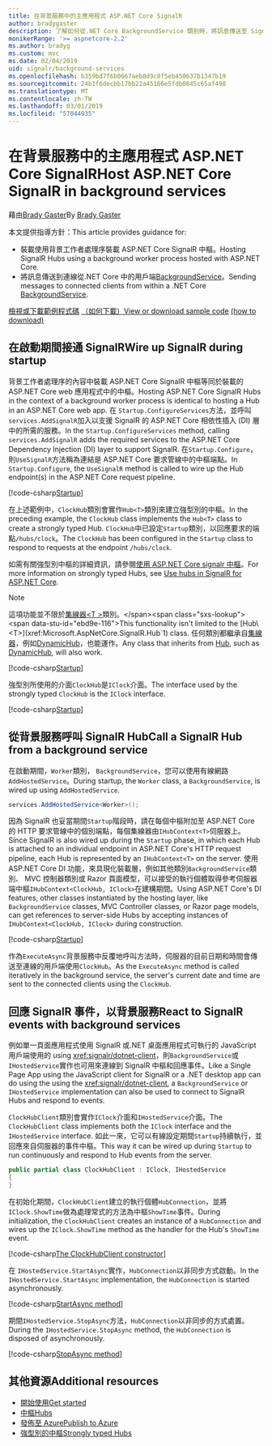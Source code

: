 ```yaml
---
title: 在背景服務中的主應用程式 ASP.NET Core SignalR
author: bradygaster
description: 了解如何從.NET Core BackgroundService 類別時，將訊息傳送至 SignalR 用戶端。
monikerRange: '>= aspnetcore-2.2'
ms.author: bradyg
ms.custom: mvc
ms.date: 02/04/2019
uid: signalr/background-services
ms.openlocfilehash: b359bd7f6b0667aeb8d9c8f5eb450637b1347b19
ms.sourcegitcommit: 24b1f6decbb17bb22a45166e5fdb0845c65af498
ms.translationtype: MT
ms.contentlocale: zh-TW
ms.lasthandoff: 03/01/2019
ms.locfileid: "57044935"
---
```

# <a name="host-aspnet-core-signalr-in-background-services"></a><span data-ttu-id="ebd9e-103">在背景服務中的主應用程式 ASP.NET Core SignalR</span><span class="sxs-lookup"><span data-stu-id="ebd9e-103">Host ASP.NET Core SignalR in background services</span></span>

<span data-ttu-id="ebd9e-104">藉由[Brady Gaster](https://twitter.com/bradygaster)</span><span class="sxs-lookup"><span data-stu-id="ebd9e-104">By [Brady Gaster](https://twitter.com/bradygaster)</span></span>

<span data-ttu-id="ebd9e-105">本文提供指導方針：</span><span class="sxs-lookup"><span data-stu-id="ebd9e-105">This article provides guidance for:</span></span>

* <span data-ttu-id="ebd9e-106">裝載使用背景工作者處理序裝載 ASP.NET Core SignalR 中樞。</span><span class="sxs-lookup"><span data-stu-id="ebd9e-106">Hosting SignalR Hubs using a background worker process hosted with ASP.NET Core.</span></span>
* <span data-ttu-id="ebd9e-107">將訊息傳送到連線從.NET Core 中的用戶端[BackgroundService](xref:Microsoft.Extensions.Hosting.BackgroundService)。</span><span class="sxs-lookup"><span data-stu-id="ebd9e-107">Sending messages to connected clients from within a .NET Core [BackgroundService](xref:Microsoft.Extensions.Hosting.BackgroundService).</span></span>

<span data-ttu-id="ebd9e-108">[檢視或下載範例程式碼](https://github.com/aspnet/Docs/tree/master/aspnetcore/signalr/background-service/sample/) [（如何下載）](xref:index#how-to-download-a-sample)</span><span class="sxs-lookup"><span data-stu-id="ebd9e-108">[View or download sample code](https://github.com/aspnet/Docs/tree/master/aspnetcore/signalr/background-service/sample/) [(how to download)](xref:index#how-to-download-a-sample)</span></span>

## <a name="wire-up-signalr-during-startup"></a><span data-ttu-id="ebd9e-109">在啟動期間接通 SignalR</span><span class="sxs-lookup"><span data-stu-id="ebd9e-109">Wire up SignalR during startup</span></span>

<span data-ttu-id="ebd9e-110">背景工作者處理序的內容中裝載 ASP.NET Core SignalR 中樞等同於裝載的 ASP.NET Core web 應用程式中的中樞。</span><span class="sxs-lookup"><span data-stu-id="ebd9e-110">Hosting ASP.NET Core SignalR Hubs in the context of a background worker process is identical to hosting a Hub in an ASP.NET Core web app.</span></span> <span data-ttu-id="ebd9e-111">在 `Startup.ConfigureServices`方法，並呼叫`services.AddSignalR`加入以支援 SignalR 的 ASP.NET Core 相依性插入 (DI) 層中的所需的服務。</span><span class="sxs-lookup"><span data-stu-id="ebd9e-111">In the `Startup.ConfigureServices` method, calling `services.AddSignalR` adds the required services to the ASP.NET Core Dependency Injection (DI) layer to support SignalR.</span></span> <span data-ttu-id="ebd9e-112">在`Startup.Configure`，則`UseSignalR`方法稱為連結是 ASP.NET Core 要求管線中的中樞端點。</span><span class="sxs-lookup"><span data-stu-id="ebd9e-112">In `Startup.Configure`, the `UseSignalR` method is called to wire up the Hub endpoint(s) in the ASP.NET Core request pipeline.</span></span>

[!code-csharp[Startup](background-service/sample/Server/Startup.cs?name=Startup)]

<span data-ttu-id="ebd9e-113">在上述範例中，`ClockHub`類別會實作`Hub<T>`類別來建立強型別的中樞。</span><span class="sxs-lookup"><span data-stu-id="ebd9e-113">In the preceding example, the `ClockHub` class implements the `Hub<T>` class to create a strongly typed Hub.</span></span> <span data-ttu-id="ebd9e-114">`ClockHub`中已設定`Startup`類別，以回應要求的端點`/hubs/clock`。</span><span class="sxs-lookup"><span data-stu-id="ebd9e-114">The `ClockHub` has been configured in the `Startup` class to respond to requests at the endpoint `/hubs/clock`.</span></span>

<span data-ttu-id="ebd9e-115">如需有關強型別中樞的詳細資訊，請參閱[使用 ASP.NET Core signalr 中樞](xref:signalr/hubs#strongly-typed-hubs)。</span><span class="sxs-lookup"><span data-stu-id="ebd9e-115">For more information on strongly typed Hubs, see [Use hubs in SignalR for ASP.NET Core](xref:signalr/hubs#strongly-typed-hubs).</span></span>

> [!NOTE]
> <span data-ttu-id="ebd9e-116">這項功能並不限於[集線器\<T >](xref:Microsoft.AspNetCore.SignalR.Hub`1)類別。</span><span class="sxs-lookup"><span data-stu-id="ebd9e-116">This functionality isn't limited to the [Hub\<T>](xref:Microsoft.AspNetCore.SignalR.Hub`1) class.</span></span> <span data-ttu-id="ebd9e-117">任何類別都繼承自[集線器](xref:Microsoft.AspNetCore.SignalR.Hub)，例如[DynamicHub](xref:Microsoft.AspNetCore.SignalR.DynamicHub)，也能運作。</span><span class="sxs-lookup"><span data-stu-id="ebd9e-117">Any class that inherits from [Hub](xref:Microsoft.AspNetCore.SignalR.Hub), such as [DynamicHub](xref:Microsoft.AspNetCore.SignalR.DynamicHub), will also work.</span></span>

[!code-csharp[Startup](background-service/sample/Server/ClockHub.cs?name=ClockHub)]

<span data-ttu-id="ebd9e-118">強型別所使用的介面`ClockHub`是`IClock`介面。</span><span class="sxs-lookup"><span data-stu-id="ebd9e-118">The interface used by the strongly typed `ClockHub` is the `IClock` interface.</span></span>

[!code-csharp[Startup](background-service/sample/HubServiceInterfaces/IClock.cs?name=IClock)]

## <a name="call-a-signalr-hub-from-a-background-service"></a><span data-ttu-id="ebd9e-119">從背景服務呼叫 SignalR Hub</span><span class="sxs-lookup"><span data-stu-id="ebd9e-119">Call a SignalR Hub from a background service</span></span>

<span data-ttu-id="ebd9e-120">在啟動期間，`Worker`類別， `BackgroundService`，您可以使用有線網路`AddHostedService`。</span><span class="sxs-lookup"><span data-stu-id="ebd9e-120">During startup, the `Worker` class, a `BackgroundService`, is wired up using `AddHostedService`.</span></span>

```csharp
services.AddHostedService<Worker>();
```

<span data-ttu-id="ebd9e-121">因為 SignalR 也妥當期間`Startup`階段時，請在每個中樞附加至 ASP.NET Core 的 HTTP 要求管線中的個別端點，每個集線器由`IHubContext<T>`伺服器上。</span><span class="sxs-lookup"><span data-stu-id="ebd9e-121">Since SignalR is also wired up during the `Startup` phase, in which each Hub is attached to an individual endpoint in ASP.NET Core's HTTP request pipeline, each Hub is represented by an `IHubContext<T>` on the server.</span></span> <span data-ttu-id="ebd9e-122">使用 ASP.NET Core DI 功能，來具現化裝載層，例如其他類別`BackgroundService`類別、 MVC 控制器類別或 Razor 頁面模型，可以接受的執行個體取得參考伺服器端中樞`IHubContext<ClockHub, IClock>`在建構期間。</span><span class="sxs-lookup"><span data-stu-id="ebd9e-122">Using ASP.NET Core's DI features, other classes instantiated by the hosting layer, like `BackgroundService` classes, MVC Controller classes, or Razor page models, can get references to server-side Hubs by accepting instances of `IHubContext<ClockHub, IClock>` during construction.</span></span>

[!code-csharp[Startup](background-service/sample/Server/Worker.cs?name=Worker)]

<span data-ttu-id="ebd9e-123">作為`ExecuteAsync`背景服務中反覆地呼叫方法時，伺服器的目前日期和時間會傳送至連線的用戶端使用`ClockHub`。</span><span class="sxs-lookup"><span data-stu-id="ebd9e-123">As the `ExecuteAsync` method is called iteratively in the background service, the server's current date and time are sent to the connected clients using the `ClockHub`.</span></span>

## <a name="react-to-signalr-events-with-background-services"></a><span data-ttu-id="ebd9e-124">回應 SignalR 事件，以背景服務</span><span class="sxs-lookup"><span data-stu-id="ebd9e-124">React to SignalR events with background services</span></span>

<span data-ttu-id="ebd9e-125">例如單一頁面應用程式使用 SignalR 或.NET 桌面應用程式可執行的 JavaScript 用戶端使用的 using <xref:signalr/dotnet-client>，則`BackgroundService`或`IHostedService`實作也可用來連線到 SignalR 中樞和回應事件。</span><span class="sxs-lookup"><span data-stu-id="ebd9e-125">Like a Single Page App using the JavaScript client for SignalR or a .NET desktop app can do using the using the <xref:signalr/dotnet-client>, a `BackgroundService` or `IHostedService` implementation can also be used to connect to SignalR Hubs and respond to events.</span></span>

<span data-ttu-id="ebd9e-126">`ClockHubClient`類別會實作`IClock`介面和`IHostedService`介面。</span><span class="sxs-lookup"><span data-stu-id="ebd9e-126">The `ClockHubClient` class implements both the `IClock` interface and the `IHostedService` interface.</span></span> <span data-ttu-id="ebd9e-127">如此一來，它可以有線設定期間`Startup`持續執行，並回應來自伺服器的事件中樞。</span><span class="sxs-lookup"><span data-stu-id="ebd9e-127">This way it can be wired up during `Startup` to run continuously and respond to Hub events from the server.</span></span> 

```csharp
public partial class ClockHubClient : IClock, IHostedService
{
}
```

<span data-ttu-id="ebd9e-128">在初始化期間，`ClockHubClient`建立的執行個體`HubConnection`，並將`IClock.ShowTime`做為處理常式的方法為中樞`ShowTime`事件。</span><span class="sxs-lookup"><span data-stu-id="ebd9e-128">During initialization, the `ClockHubClient` creates an instance of a `HubConnection` and wires up the `IClock.ShowTime` method as the handler for the Hub's `ShowTime` event.</span></span>

[!code-csharp[The ClockHubClient constructor](background-service/sample/Clients.ConsoleTwo/ClockHubClient.cs?name=ClockHubClientCtor)]

<span data-ttu-id="ebd9e-129">在 `IHostedService.StartAsync`實作，`HubConnection`以非同步方式啟動。</span><span class="sxs-lookup"><span data-stu-id="ebd9e-129">In the `IHostedService.StartAsync` implementation, the `HubConnection` is started asynchronously.</span></span>

[!code-csharp[StartAsync method](background-service/sample/Clients.ConsoleTwo/ClockHubClient.cs?name=StartAsync)]

<span data-ttu-id="ebd9e-130">期間`IHostedService.StopAsync`方法，`HubConnection`以非同步的方式處置。</span><span class="sxs-lookup"><span data-stu-id="ebd9e-130">During the `IHostedService.StopAsync` method, the `HubConnection` is disposed of asynchronously.</span></span>

[!code-csharp[StopAsync method](background-service/sample/Clients.ConsoleTwo/ClockHubClient.cs?name=StopAsync)]

## <a name="additional-resources"></a><span data-ttu-id="ebd9e-131">其他資源</span><span class="sxs-lookup"><span data-stu-id="ebd9e-131">Additional resources</span></span>

* [<span data-ttu-id="ebd9e-132">開始使用</span><span class="sxs-lookup"><span data-stu-id="ebd9e-132">Get started</span></span>](xref:tutorials/signalr)
* [<span data-ttu-id="ebd9e-133">中樞</span><span class="sxs-lookup"><span data-stu-id="ebd9e-133">Hubs</span></span>](xref:signalr/hubs)
* [<span data-ttu-id="ebd9e-134">發佈至 Azure</span><span class="sxs-lookup"><span data-stu-id="ebd9e-134">Publish to Azure</span></span>](xref:signalr/publish-to-azure-web-app)
* [<span data-ttu-id="ebd9e-135">強型別的中樞</span><span class="sxs-lookup"><span data-stu-id="ebd9e-135">Strongly typed Hubs</span></span>](xref:signalr/hubs#strongly-typed-hubs)
